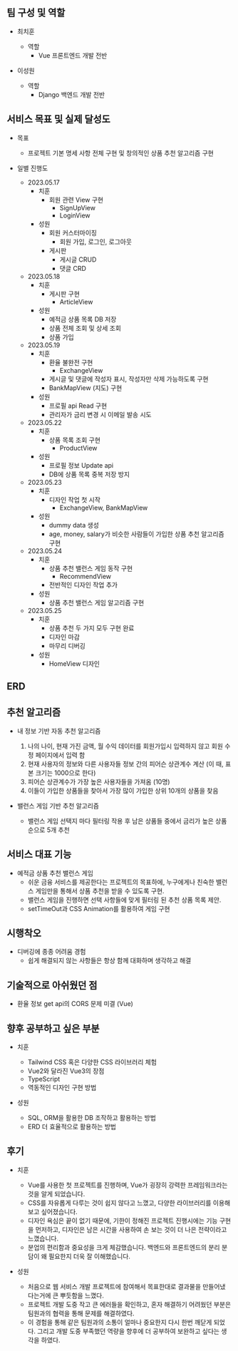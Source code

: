 ## 팀 구성 및 역할

- 최치훈
    - 역할
        - Vue 프론트엔드 개발 전반

- 이성원
    - 역할
        - Django 백엔드 개발 전반

## 서비스 목표 및 실제 달성도

- 목표
    - 프로젝트 기본 명세 사항 전체 구현 및 창의적인 상품 추천 알고리즘 구현

- 일별 진행도
    - 2023.05.17
        - 치훈
            - 회원 관련 View 구현
                - SignUpView
                - LoginView
        - 성원
            - 회원 커스터마이징
                - 회원 가입, 로그인, 로그아웃
            - 게시판
                - 게시글 CRUD
                - 댓글 CRD
    - 2023.05.18
        - 치훈
            - 게시판 구현
                - ArticleView
        - 성원
            - 예적금 상품 목록 DB 저장
            - 상품 전체 조회 및 상세 조회
            - 상품 가입
    - 2023.05.19
        - 치훈
            - 환율 불완전 구현
                - ExchangeView
            - 게시글 및 댓글에 작성자 표시, 작성자만 삭제 가능하도록 구현
            - BankMapView (지도) 구현
        - 성원
            - 프로필 api Read 구현
            - 관리자가 금리 변경 시 이메일 발송 시도
    - 2023.05.22
        - 치훈
            - 상품 목록 조회 구현
                - ProductView
        - 성원
            - 프로필 정보 Update api
            - DB에 상품 목록 중복 저장 방지
    - 2023.05.23
        - 치훈
            - 디자인 작업 첫 시작
                - ExchangeView, BankMapView
        - 성원
            - dummy data 생성
            - age, money, salary가 비슷한 사람들이 가입한 상품 추천 알고리즘 구현
    - 2023.05.24
        - 치훈
            - 상품 추천 밸런스 게임 동작 구현
                - RecommendView
            - 전반적인 디자인 작업 추가
        - 성원
            - 상품 추천 밸런스 게임 알고리즘 구현
    - 2023.05.25
        - 치훈
            - 상품 추천 두 가지 모두 구현 완료
            - 디자인 마감
            - 마무리 디버깅
        - 성원
            - HomeView 디자인

## ERD

## 추천 알고리즘

- 내 정보 기반 자동 추천 알고리즘
    1. 나의 나이, 현재 가진 금액, 월 수익 데이터를 회원가입시 입력하지 않고 회원 수정 페이지에서 입력 함
    2. 현재 사용자의 정보와 다른 사용자들 정보 간의 피어슨 상관계수 계산 (이 때, 표본 크기는 1000으로 한다)
    3. 피어슨 상관계수가 가장 높은 사용자들을 가져옴 (10명)
    4. 이들이 가입한 상품들을 찾아서 가장 많이 가입한 상위 10개의 상품을 찾음

- 밸런스 게임 기반 추천 알고리즘
    - 밸런스 게임 선택지 마다 필터링 작용 후 남은 상품들 중에서 금리가 높은 상품 순으로 5개 추천

## 서비스 대표 기능

- 예적금 상품 추천 밸런스 게임
    - 쉬운 금융 서비스를 제공한다는 프로젝트의 목표하에, 누구에게나 친숙한 밸런스 게임만을 통해서 상품 추천을 받을 수 있도록 구현.
    - 밸런스 게임을 진행하면 선택 사항들에 맞게 필터링 된 추천 상품 목록 제안.
    - setTimeOut과 CSS Animation를 활용하여 게임 구현

## 시행착오

- 디버깅에 종종 어려움 경험
    - 쉽게 해결되지 않는 사항들은 항상 함께 대화하며 생각하고 해결

## 기술적으로 아쉬웠던 점

- 환율 정보 get api의 CORS 문제 미결 (Vue)

## 향후 공부하고 싶은 부분

- 치훈
    - Tailwind CSS 혹은 다양한 CSS 라이브러리 체험
    - Vue2와 달라진 Vue3의 장점
    - TypeScript
    - 역동적인 디자인 구현 방법

- 성원
    - SQL, ORM을 활용한 DB 조작하고 활용하는 방법
    - ERD 더 효율적으로 활용하는 방법


## 후기

- 치훈
    - Vue를 사용한 첫 프로젝트를 진행하며, Vue가 굉장히 강력한 프레임워크라는 것을 알게 되었습니다.
    - CSS를 자유롭게 다루는 것이 쉽지 않다고 느꼈고, 다양한 라이브러리를 이용해보고 싶어졌습니다.
    - 디자인 욕심은 끝이 없기 때문에, 기한이 정해진 프로젝트 진행시에는 기능 구현을 먼저하고, 디자인은 남은 시간을 사용하여 손 보는 것이 더 나은 전략이라고 느꼈습니다.
    - 분업의 편리함과 중요성을 크게 체감했습니다. 백엔드와 프론트엔드의 분리 분담이 왜 필요한지 더욱 잘 이해했습니다.
    
- 성원
    - 처음으로 웹 서비스 개발 프로젝트에 참여해서 목표한대로 결과물을 만들어냈다는거에 큰 뿌듯함을 느꼈다. 
    - 프로젝트 개발 도중 작고 큰 에러들을 확인하고, 혼자 해결하기 어려웠던 부분은 팀원과의 협력을 통해 문제를 해결하였다. 
    - 이 경험을 통해 같은 팀원과의 소통이 얼마나 중요한지 다시 한번 깨닫게 되었다. 그리고 개발 도중 부족했던 역량을 향후에 더 공부하여 보완하고 싶다는 생각을 하였다.

